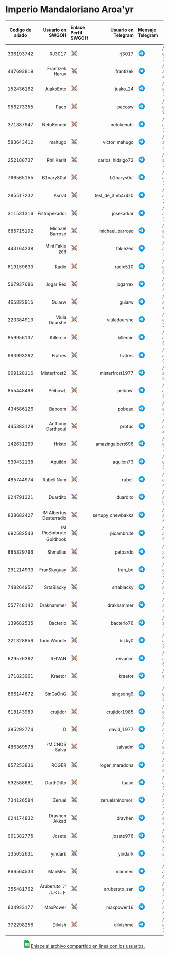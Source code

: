 # Imperio Mandaloriano Aroa'yr

| Codigo de aliado | Usuario en SWGOH | Enlace Perfil SWGOH | Usuario en Telegram | Mensaje Telegram | Comando kryat en Discord | Mensaje al Bot en Discord |
|--- | ----:|:----|----:|:----| ---- |--- |
| 336193742 |RJ3017 | <a href="https://swgoh.gg/p/336193742/"><img src="images/icons8-swgoh-64.png" alt="Perfil en swgoh.gg" width="24" height="24" /></a> | rj3017 | <a href="https://t.me/rj3017"><img src="images/icons8-telegram-48.png" alt="Mensaje por Telegram." width="24" height="24"  /></a> | /krayt max allycode: 336193742 | <a href="https://discord.com/channels/@me/1120739028111728740"><img src="images/icons8-discord-48.png"  alt="Consulta el Bot en Discord." width="24" height="24" /></a> |
| 447693819 |Frantizek Haruv | <a href="https://swgoh.gg/p/447693819/"><img src="images/icons8-swgoh-64.png" alt="Perfil en swgoh.gg" width="24" height="24" /></a> | frantizek | <a href="https://t.me/frantizek"><img src="images/icons8-telegram-48.png" alt="Mensaje por Telegram." width="24" height="24"  /></a> | /krayt max allycode: 447693819 | <a href="https://discord.com/channels/@me/1120739028111728740"><img src="images/icons8-discord-48.png"  alt="Consulta el Bot en Discord." width="24" height="24" /></a> |
| 152436162 |JuakoEnte | <a href="https://swgoh.gg/p/152436162/"><img src="images/icons8-swgoh-64.png" alt="Perfil en swgoh.gg" width="24" height="24" /></a> | juako_24 | <a href="https://t.me/juako_24"><img src="images/icons8-telegram-48.png" alt="Mensaje por Telegram." width="24" height="24"  /></a> | /krayt max allycode: 152436162 | <a href="https://discord.com/channels/@me/1120739028111728740"><img src="images/icons8-discord-48.png"  alt="Consulta el Bot en Discord." width="24" height="24" /></a> |
| 956273355 |Paco | <a href="https://swgoh.gg/p/956273355/"><img src="images/icons8-swgoh-64.png" alt="Perfil en swgoh.gg" width="24" height="24" /></a> | pacosw | <a href="https://t.me/pacosw"><img src="images/icons8-telegram-48.png" alt="Mensaje por Telegram." width="24" height="24"  /></a> | /krayt max allycode: 956273355 | <a href="https://discord.com/channels/@me/1120739028111728740"><img src="images/icons8-discord-48.png"  alt="Consulta el Bot en Discord." width="24" height="24" /></a> |
| 371387947 |NetoKenobi | <a href="https://swgoh.gg/p/371387947/"><img src="images/icons8-swgoh-64.png" alt="Perfil en swgoh.gg" width="24" height="24" /></a> | netokenobi | <a href="https://t.me/netokenobi"><img src="images/icons8-telegram-48.png" alt="Mensaje por Telegram." width="24" height="24"  /></a> | /krayt max allycode: 371387947 | <a href="https://discord.com/channels/@me/1120739028111728740"><img src="images/icons8-discord-48.png"  alt="Consulta el Bot en Discord." width="24" height="24" /></a> |
| 583643412 |mahugo | <a href="https://swgoh.gg/p/583643412/"><img src="images/icons8-swgoh-64.png" alt="Perfil en swgoh.gg" width="24" height="24" /></a> | victor_mahugo | <a href="https://t.me/victor_mahugo"><img src="images/icons8-telegram-48.png" alt="Mensaje por Telegram." width="24" height="24"  /></a> | /krayt max allycode: 583643412 | <a href="https://discord.com/channels/@me/1120739028111728740"><img src="images/icons8-discord-48.png"  alt="Consulta el Bot en Discord." width="24" height="24" /></a> |
| 252188737 |Rhil Karlit | <a href="https://swgoh.gg/p/252188737/"><img src="images/icons8-swgoh-64.png" alt="Perfil en swgoh.gg" width="24" height="24" /></a> | carlos_hidalgo72 | <a href="https://t.me/carlos_hidalgo72"><img src="images/icons8-telegram-48.png" alt="Mensaje por Telegram." width="24" height="24"  /></a> | /krayt max allycode: 252188737 | <a href="https://discord.com/channels/@me/1120739028111728740"><img src="images/icons8-discord-48.png"  alt="Consulta el Bot en Discord." width="24" height="24" /></a> |
| 766565155 |B1naryS0ul | <a href="https://swgoh.gg/p/766565155/"><img src="images/icons8-swgoh-64.png" alt="Perfil en swgoh.gg" width="24" height="24" /></a> | b1narys0ul | <a href="https://t.me/b1narys0ul"><img src="images/icons8-telegram-48.png" alt="Mensaje por Telegram." width="24" height="24"  /></a> | /krayt max allycode: 766565155 | <a href="https://discord.com/channels/@me/1120739028111728740"><img src="images/icons8-discord-48.png"  alt="Consulta el Bot en Discord." width="24" height="24" /></a> |
| 285517232 |Asrrat | <a href="https://swgoh.gg/p/285517232/"><img src="images/icons8-swgoh-64.png" alt="Perfil en swgoh.gg" width="24" height="24" /></a> | test_de_3mb4r4z0 | <a href="https://t.me/test_de_3mb4r4z0"><img src="images/icons8-telegram-48.png" alt="Mensaje por Telegram." width="24" height="24"  /></a> | /krayt max allycode: 285517232 | <a href="https://discord.com/channels/@me/1120739028111728740"><img src="images/icons8-discord-48.png"  alt="Consulta el Bot en Discord." width="24" height="24" /></a> |
| 311531316 |Fistropekador | <a href="https://swgoh.gg/p/311531316/"><img src="images/icons8-swgoh-64.png" alt="Perfil en swgoh.gg" width="24" height="24" /></a> | josekarkar | <a href="https://t.me/josekarkar"><img src="images/icons8-telegram-48.png" alt="Mensaje por Telegram." width="24" height="24"  /></a> | /krayt max allycode: 311531316 | <a href="https://discord.com/channels/@me/1120739028111728740"><img src="images/icons8-discord-48.png"  alt="Consulta el Bot en Discord." width="24" height="24" /></a> |
| 685715192 |Michael Barroso | <a href="https://swgoh.gg/p/685715192/"><img src="images/icons8-swgoh-64.png" alt="Perfil en swgoh.gg" width="24" height="24" /></a> | michael_barroso | <a href="https://t.me/michael_barroso"><img src="images/icons8-telegram-48.png" alt="Mensaje por Telegram." width="24" height="24"  /></a> | /krayt max allycode: 685715192 | <a href="https://discord.com/channels/@me/1120739028111728740"><img src="images/icons8-discord-48.png"  alt="Consulta el Bot en Discord." width="24" height="24" /></a> |
| 443164238 |Mini Fakie zed | <a href="https://swgoh.gg/p/443164238/"><img src="images/icons8-swgoh-64.png" alt="Perfil en swgoh.gg" width="24" height="24" /></a> | fakiezed | <a href="https://t.me/fakiezed"><img src="images/icons8-telegram-48.png" alt="Mensaje por Telegram." width="24" height="24"  /></a> | /krayt max allycode: 443164238 | <a href="https://discord.com/channels/@me/1120739028111728740"><img src="images/icons8-discord-48.png"  alt="Consulta el Bot en Discord." width="24" height="24" /></a> |
| 619159633 |Radix | <a href="https://swgoh.gg/p/619159633/"><img src="images/icons8-swgoh-64.png" alt="Perfil en swgoh.gg" width="24" height="24" /></a> | radix510 | <a href="https://t.me/radix510"><img src="images/icons8-telegram-48.png" alt="Mensaje por Telegram." width="24" height="24"  /></a> | /krayt max allycode: 619159633 | <a href="https://discord.com/channels/@me/1120739028111728740"><img src="images/icons8-discord-48.png"  alt="Consulta el Bot en Discord." width="24" height="24" /></a> |
| 567937686 |Jogar Rex | <a href="https://swgoh.gg/p/567937686/"><img src="images/icons8-swgoh-64.png" alt="Perfil en swgoh.gg" width="24" height="24" /></a> | jogarrex | <a href="https://t.me/jogarrex"><img src="images/icons8-telegram-48.png" alt="Mensaje por Telegram." width="24" height="24"  /></a> | /krayt max allycode: 567937686 | <a href="https://discord.com/channels/@me/1120739028111728740"><img src="images/icons8-discord-48.png"  alt="Consulta el Bot en Discord." width="24" height="24" /></a> |
| 465822915 |Guiarw | <a href="https://swgoh.gg/p/465822915/"><img src="images/icons8-swgoh-64.png" alt="Perfil en swgoh.gg" width="24" height="24" /></a> | guiarw | <a href="https://t.me/guiarw"><img src="images/icons8-telegram-48.png" alt="Mensaje por Telegram." width="24" height="24"  /></a> | /krayt max allycode: 465822915 | <a href="https://discord.com/channels/@me/1120739028111728740"><img src="images/icons8-discord-48.png"  alt="Consulta el Bot en Discord." width="24" height="24" /></a> |
| 223384913 |Viula Dourshe | <a href="https://swgoh.gg/p/223384913/"><img src="images/icons8-swgoh-64.png" alt="Perfil en swgoh.gg" width="24" height="24" /></a> | viuladourshe | <a href="https://t.me/viuladourshe"><img src="images/icons8-telegram-48.png" alt="Mensaje por Telegram." width="24" height="24"  /></a> | /krayt max allycode: 223384913 | <a href="https://discord.com/channels/@me/1120739028111728740"><img src="images/icons8-discord-48.png"  alt="Consulta el Bot en Discord." width="24" height="24" /></a> |
| 859956137 |Killercin | <a href="https://swgoh.gg/p/859956137/"><img src="images/icons8-swgoh-64.png" alt="Perfil en swgoh.gg" width="24" height="24" /></a> | killercin | <a href="https://t.me/killercin"><img src="images/icons8-telegram-48.png" alt="Mensaje por Telegram." width="24" height="24"  /></a> | /krayt max allycode: 859956137 | <a href="https://discord.com/channels/@me/1120739028111728740"><img src="images/icons8-discord-48.png"  alt="Consulta el Bot en Discord." width="24" height="24" /></a> |
| 993993262 |Fratres | <a href="https://swgoh.gg/p/993993262/"><img src="images/icons8-swgoh-64.png" alt="Perfil en swgoh.gg" width="24" height="24" /></a> | fratres | <a href="https://t.me/fratres"><img src="images/icons8-telegram-48.png" alt="Mensaje por Telegram." width="24" height="24"  /></a> | /krayt max allycode: 993993262 | <a href="https://discord.com/channels/@me/1120739028111728740"><img src="images/icons8-discord-48.png"  alt="Consulta el Bot en Discord." width="24" height="24" /></a> |
| 969128116 |Misterfrost2 | <a href="https://swgoh.gg/p/969128116/"><img src="images/icons8-swgoh-64.png" alt="Perfil en swgoh.gg" width="24" height="24" /></a> | misterfrost1977 | <a href="https://t.me/misterfrost1977"><img src="images/icons8-telegram-48.png" alt="Mensaje por Telegram." width="24" height="24"  /></a> | /krayt max allycode: 969128116 | <a href="https://discord.com/channels/@me/1120739028111728740"><img src="images/icons8-discord-48.png"  alt="Consulta el Bot en Discord." width="24" height="24" /></a> |
| 855448498 |PeibowL | <a href="https://swgoh.gg/p/855448498/"><img src="images/icons8-swgoh-64.png" alt="Perfil en swgoh.gg" width="24" height="24" /></a> | peibowl | <a href="https://t.me/peibowl"><img src="images/icons8-telegram-48.png" alt="Mensaje por Telegram." width="24" height="24"  /></a> | /krayt max allycode: 855448498 | <a href="https://discord.com/channels/@me/1120739028111728740"><img src="images/icons8-discord-48.png"  alt="Consulta el Bot en Discord." width="24" height="24" /></a> |
| 434586126 |Baboom | <a href="https://swgoh.gg/p/434586126/"><img src="images/icons8-swgoh-64.png" alt="Perfil en swgoh.gg" width="24" height="24" /></a> | pobead | <a href="https://t.me/pobead"><img src="images/icons8-telegram-48.png" alt="Mensaje por Telegram." width="24" height="24"  /></a> | /krayt max allycode: 434586126 | <a href="https://discord.com/channels/@me/1120739028111728740"><img src="images/icons8-discord-48.png"  alt="Consulta el Bot en Discord." width="24" height="24" /></a> |
| 445383128 |Anthony Darthsoul | <a href="https://swgoh.gg/p/445383128/"><img src="images/icons8-swgoh-64.png" alt="Perfil en swgoh.gg" width="24" height="24" /></a> | protuc | <a href="https://t.me/protuc"><img src="images/icons8-telegram-48.png" alt="Mensaje por Telegram." width="24" height="24"  /></a> | /krayt max allycode: 445383128 | <a href="https://discord.com/channels/@me/1120739028111728740"><img src="images/icons8-discord-48.png"  alt="Consulta el Bot en Discord." width="24" height="24" /></a> |
| 142631269 |Hristo | <a href="https://swgoh.gg/p/142631269/"><img src="images/icons8-swgoh-64.png" alt="Perfil en swgoh.gg" width="24" height="24" /></a> | amazingalbert696 | <a href="https://t.me/amazingalbert696"><img src="images/icons8-telegram-48.png" alt="Mensaje por Telegram." width="24" height="24"  /></a> | /krayt max allycode: 142631269 | <a href="https://discord.com/channels/@me/1120739028111728740"><img src="images/icons8-discord-48.png"  alt="Consulta el Bot en Discord." width="24" height="24" /></a> |
| 539432138 |Aquilón | <a href="https://swgoh.gg/p/539432138/"><img src="images/icons8-swgoh-64.png" alt="Perfil en swgoh.gg" width="24" height="24" /></a> | aquilon73 | <a href="https://t.me/aquilon73"><img src="images/icons8-telegram-48.png" alt="Mensaje por Telegram." width="24" height="24"  /></a> | /krayt max allycode: 539432138 | <a href="https://discord.com/channels/@me/1120739028111728740"><img src="images/icons8-discord-48.png"  alt="Consulta el Bot en Discord." width="24" height="24" /></a> |
| 485744974 |Rubell Num | <a href="https://swgoh.gg/p/485744974/"><img src="images/icons8-swgoh-64.png" alt="Perfil en swgoh.gg" width="24" height="24" /></a> | rubell | <a href="https://t.me/rubell"><img src="images/icons8-telegram-48.png" alt="Mensaje por Telegram." width="24" height="24"  /></a> | /krayt max allycode: 485744974 | <a href="https://discord.com/channels/@me/1120739028111728740"><img src="images/icons8-discord-48.png"  alt="Consulta el Bot en Discord." width="24" height="24" /></a> |
| 924791321 |Duardito | <a href="https://swgoh.gg/p/924791321/"><img src="images/icons8-swgoh-64.png" alt="Perfil en swgoh.gg" width="24" height="24" /></a> | duardito | <a href="https://t.me/duardito"><img src="images/icons8-telegram-48.png" alt="Mensaje por Telegram." width="24" height="24"  /></a> | /krayt max allycode: 924791321 | <a href="https://discord.com/channels/@me/1120739028111728740"><img src="images/icons8-discord-48.png"  alt="Consulta el Bot en Discord." width="24" height="24" /></a> |
| 838682427 |łM Albertus Desterradix | <a href="https://swgoh.gg/p/838682427/"><img src="images/icons8-swgoh-64.png" alt="Perfil en swgoh.gg" width="24" height="24" /></a> | sertupy_chewbakka | <a href="https://t.me/sertupy_chewbakka"><img src="images/icons8-telegram-48.png" alt="Mensaje por Telegram." width="24" height="24"  /></a> | /krayt max allycode: 838682427 | <a href="https://discord.com/channels/@me/1120739028111728740"><img src="images/icons8-discord-48.png"  alt="Consulta el Bot en Discord." width="24" height="24" /></a> |
| 692582543 |łM Picథmbrute Goldhook | <a href="https://swgoh.gg/p/692582543/"><img src="images/icons8-swgoh-64.png" alt="Perfil en swgoh.gg" width="24" height="24" /></a> | picambrute | <a href="https://t.me/picambrute"><img src="images/icons8-telegram-48.png" alt="Mensaje por Telegram." width="24" height="24"  /></a> | /krayt max allycode: 692582543 | <a href="https://discord.com/channels/@me/1120739028111728740"><img src="images/icons8-discord-48.png"  alt="Consulta el Bot en Discord." width="24" height="24" /></a> |
| 885829796 |Shmullus | <a href="https://swgoh.gg/p/885829796/"><img src="images/icons8-swgoh-64.png" alt="Perfil en swgoh.gg" width="24" height="24" /></a> | petpardo | <a href="https://t.me/petpardo"><img src="images/icons8-telegram-48.png" alt="Mensaje por Telegram." width="24" height="24"  /></a> | /krayt max allycode: 885829796 | <a href="https://discord.com/channels/@me/1120739028111728740"><img src="images/icons8-discord-48.png"  alt="Consulta el Bot en Discord." width="24" height="24" /></a> |
| 291214933 |FranSkyguay | <a href="https://swgoh.gg/p/291214933/"><img src="images/icons8-swgoh-64.png" alt="Perfil en swgoh.gg" width="24" height="24" /></a> | fran_bd | <a href="https://t.me/fran_bd"><img src="images/icons8-telegram-48.png" alt="Mensaje por Telegram." width="24" height="24"  /></a> | /krayt max allycode: 291214933 | <a href="https://discord.com/channels/@me/1120739028111728740"><img src="images/icons8-discord-48.png"  alt="Consulta el Bot en Discord." width="24" height="24" /></a> |
| 748264957 |SrtaBlacky | <a href="https://swgoh.gg/p/748264957/"><img src="images/icons8-swgoh-64.png" alt="Perfil en swgoh.gg" width="24" height="24" /></a> | srtablacky | <a href="https://t.me/srtablacky"><img src="images/icons8-telegram-48.png" alt="Mensaje por Telegram." width="24" height="24"  /></a> | /krayt max allycode: 748264957 | <a href="https://discord.com/channels/@me/1120739028111728740"><img src="images/icons8-discord-48.png"  alt="Consulta el Bot en Discord." width="24" height="24" /></a> |
| 557748142 |Drakhammer | <a href="https://swgoh.gg/p/557748142/"><img src="images/icons8-swgoh-64.png" alt="Perfil en swgoh.gg" width="24" height="24" /></a> | drakhammer | <a href="https://t.me/drakhammer"><img src="images/icons8-telegram-48.png" alt="Mensaje por Telegram." width="24" height="24"  /></a> | /krayt max allycode: 557748142 | <a href="https://discord.com/channels/@me/1120739028111728740"><img src="images/icons8-discord-48.png"  alt="Consulta el Bot en Discord." width="24" height="24" /></a> |
| 139682535 |Bacterio | <a href="https://swgoh.gg/p/139682535/"><img src="images/icons8-swgoh-64.png" alt="Perfil en swgoh.gg" width="24" height="24" /></a> | bacterio76 | <a href="https://t.me/bacterio76"><img src="images/icons8-telegram-48.png" alt="Mensaje por Telegram." width="24" height="24"  /></a> | /krayt max allycode: 139682535 | <a href="https://discord.com/channels/@me/1120739028111728740"><img src="images/icons8-discord-48.png"  alt="Consulta el Bot en Discord." width="24" height="24" /></a> |
| 221328856 |Torin Woodle | <a href="https://swgoh.gg/p/221328856/"><img src="images/icons8-swgoh-64.png" alt="Perfil en swgoh.gg" width="24" height="24" /></a> | bizky0 | <a href="https://t.me/bizky0"><img src="images/icons8-telegram-48.png" alt="Mensaje por Telegram." width="24" height="24"  /></a> | /krayt max allycode: 221328856 | <a href="https://discord.com/channels/@me/1120739028111728740"><img src="images/icons8-discord-48.png"  alt="Consulta el Bot en Discord." width="24" height="24" /></a> |
| 629576362 |REIVAN | <a href="https://swgoh.gg/p/629576362/"><img src="images/icons8-swgoh-64.png" alt="Perfil en swgoh.gg" width="24" height="24" /></a> | reivanim | <a href="https://t.me/reivanim"><img src="images/icons8-telegram-48.png" alt="Mensaje por Telegram." width="24" height="24"  /></a> | /krayt max allycode: 629576362 | <a href="https://discord.com/channels/@me/1120739028111728740"><img src="images/icons8-discord-48.png"  alt="Consulta el Bot en Discord." width="24" height="24" /></a> |
| 171823961 |Kraetor | <a href="https://swgoh.gg/p/171823961/"><img src="images/icons8-swgoh-64.png" alt="Perfil en swgoh.gg" width="24" height="24" /></a> | kraetor | <a href="https://t.me/kraetor"><img src="images/icons8-telegram-48.png" alt="Mensaje por Telegram." width="24" height="24"  /></a> | /krayt max allycode: 171823961 | <a href="https://discord.com/channels/@me/1120739028111728740"><img src="images/icons8-discord-48.png"  alt="Consulta el Bot en Discord." width="24" height="24" /></a> |
| 866144672 |SinGsÖnG | <a href="https://swgoh.gg/p/866144672/"><img src="images/icons8-swgoh-64.png" alt="Perfil en swgoh.gg" width="24" height="24" /></a> | singsong9 | <a href="https://t.me/singsong9"><img src="images/icons8-telegram-48.png" alt="Mensaje por Telegram." width="24" height="24"  /></a> | /krayt max allycode: 866144672 | <a href="https://discord.com/channels/@me/1120739028111728740"><img src="images/icons8-discord-48.png"  alt="Consulta el Bot en Discord." width="24" height="24" /></a> |
| 618143989 |crujidor | <a href="https://swgoh.gg/p/618143989/"><img src="images/icons8-swgoh-64.png" alt="Perfil en swgoh.gg" width="24" height="24" /></a> | crujidor1985 | <a href="https://t.me/crujidor1985"><img src="images/icons8-telegram-48.png" alt="Mensaje por Telegram." width="24" height="24"  /></a> | /krayt max allycode: 618143989 | <a href="https://discord.com/channels/@me/1120739028111728740"><img src="images/icons8-discord-48.png"  alt="Consulta el Bot en Discord." width="24" height="24" /></a> |
| 385292774 |D | <a href="https://swgoh.gg/p/385292774/"><img src="images/icons8-swgoh-64.png" alt="Perfil en swgoh.gg" width="24" height="24" /></a> | david_1977 | <a href="https://t.me/david_1977"><img src="images/icons8-telegram-48.png" alt="Mensaje por Telegram." width="24" height="24"  /></a> | /krayt max allycode: 385292774 | <a href="https://discord.com/channels/@me/1120739028111728740"><img src="images/icons8-discord-48.png"  alt="Consulta el Bot en Discord." width="24" height="24" /></a> |
| 486369578 |łM CNOS Salva | <a href="https://swgoh.gg/p/486369578/"><img src="images/icons8-swgoh-64.png" alt="Perfil en swgoh.gg" width="24" height="24" /></a> | salvadm | <a href="https://t.me/salvadm"><img src="images/icons8-telegram-48.png" alt="Mensaje por Telegram." width="24" height="24"  /></a> | /krayt max allycode: 486369578 | <a href="https://discord.com/channels/@me/1120739028111728740"><img src="images/icons8-discord-48.png"  alt="Consulta el Bot en Discord." width="24" height="24" /></a> |
| 857253836 |ROGER | <a href="https://swgoh.gg/p/857253836/"><img src="images/icons8-swgoh-64.png" alt="Perfil en swgoh.gg" width="24" height="24" /></a> | roger_maradona | <a href="https://t.me/roger_maradona"><img src="images/icons8-telegram-48.png" alt="Mensaje por Telegram." width="24" height="24"  /></a> | /krayt max allycode: 857253836 | <a href="https://discord.com/channels/@me/1120739028111728740"><img src="images/icons8-discord-48.png"  alt="Consulta el Bot en Discord." width="24" height="24" /></a> |
| 592588681 |DarthDitto | <a href="https://swgoh.gg/p/592588681/"><img src="images/icons8-swgoh-64.png" alt="Perfil en swgoh.gg" width="24" height="24" /></a> | fuasd | <a href="https://t.me/fuasd"><img src="images/icons8-telegram-48.png" alt="Mensaje por Telegram." width="24" height="24"  /></a> | /krayt max allycode: 592588681 | <a href="https://discord.com/channels/@me/1120739028111728740"><img src="images/icons8-discord-48.png"  alt="Consulta el Bot en Discord." width="24" height="24" /></a> |
| 734126584 |Zeruel | <a href="https://swgoh.gg/p/734126584/"><img src="images/icons8-swgoh-64.png" alt="Perfil en swgoh.gg" width="24" height="24" /></a> | zeruelshinomori | <a href="https://t.me/zeruelshinomori"><img src="images/icons8-telegram-48.png" alt="Mensaje por Telegram." width="24" height="24"  /></a> | /krayt max allycode: 734126584 | <a href="https://discord.com/channels/@me/1120739028111728740"><img src="images/icons8-discord-48.png"  alt="Consulta el Bot en Discord." width="24" height="24" /></a> |
| 624174832 |Dravhen Akkad | <a href="https://swgoh.gg/p/624174832/"><img src="images/icons8-swgoh-64.png" alt="Perfil en swgoh.gg" width="24" height="24" /></a> | dravhen | <a href="https://t.me/dravhen"><img src="images/icons8-telegram-48.png" alt="Mensaje por Telegram." width="24" height="24"  /></a> | /krayt max allycode: 624174832 | <a href="https://discord.com/channels/@me/1120739028111728740"><img src="images/icons8-discord-48.png"  alt="Consulta el Bot en Discord." width="24" height="24" /></a> |
| 961382775 |Josete | <a href="https://swgoh.gg/p/961382775/"><img src="images/icons8-swgoh-64.png" alt="Perfil en swgoh.gg" width="24" height="24" /></a> | josete976 | <a href="https://t.me/josete976"><img src="images/icons8-telegram-48.png" alt="Mensaje por Telegram." width="24" height="24"  /></a> | /krayt max allycode: 961382775 | <a href="https://discord.com/channels/@me/1120739028111728740"><img src="images/icons8-discord-48.png"  alt="Consulta el Bot en Discord." width="24" height="24" /></a> |
| 135652631 |yindark | <a href="https://swgoh.gg/p/135652631/"><img src="images/icons8-swgoh-64.png" alt="Perfil en swgoh.gg" width="24" height="24" /></a> | yindark | <a href="https://t.me/yindark"><img src="images/icons8-telegram-48.png" alt="Mensaje por Telegram." width="24" height="24"  /></a> | /krayt max allycode: 135652631 | <a href="https://discord.com/channels/@me/1120739028111728740"><img src="images/icons8-discord-48.png"  alt="Consulta el Bot en Discord." width="24" height="24" /></a> |
| 866564533 |ManMec | <a href="https://swgoh.gg/p/866564533/"><img src="images/icons8-swgoh-64.png" alt="Perfil en swgoh.gg" width="24" height="24" /></a> | manmec | <a href="https://t.me/manmec"><img src="images/icons8-telegram-48.png" alt="Mensaje por Telegram." width="24" height="24"  /></a> | /krayt max allycode: 866564533 | <a href="https://discord.com/channels/@me/1120739028111728740"><img src="images/icons8-discord-48.png"  alt="Consulta el Bot en Discord." width="24" height="24" /></a> |
| 355481762 |Aruberuto アルベルト | <a href="https://swgoh.gg/p/355481762/"><img src="images/icons8-swgoh-64.png" alt="Perfil en swgoh.gg" width="24" height="24" /></a> | aruberuto_san | <a href="https://t.me/aruberuto_san"><img src="images/icons8-telegram-48.png" alt="Mensaje por Telegram." width="24" height="24"  /></a> | /krayt max allycode: 355481762 | <a href="https://discord.com/channels/@me/1120739028111728740"><img src="images/icons8-discord-48.png"  alt="Consulta el Bot en Discord." width="24" height="24" /></a> |
| 834923177 |MaxPower | <a href="https://swgoh.gg/p/834923177/"><img src="images/icons8-swgoh-64.png" alt="Perfil en swgoh.gg" width="24" height="24" /></a> | maxpower16 | <a href="https://t.me/maxpower16"><img src="images/icons8-telegram-48.png" alt="Mensaje por Telegram." width="24" height="24"  /></a> | /krayt max allycode: 834923177 | <a href="https://discord.com/channels/@me/1120739028111728740"><img src="images/icons8-discord-48.png"  alt="Consulta el Bot en Discord." width="24" height="24" /></a> |
| 372298256 |Dilvish | <a href="https://swgoh.gg/p/372298256/"><img src="images/icons8-swgoh-64.png" alt="Perfil en swgoh.gg" width="24" height="24" /></a> | dilvishme | <a href="https://t.me/dilvishme"><img src="images/icons8-telegram-48.png" alt="Mensaje por Telegram." width="24" height="24"  /></a> | /krayt max allycode: 372298256 | <a href="https://discord.com/channels/@me/1120739028111728740"><img src="images/icons8-discord-48.png"  alt="Consulta el Bot en Discord." width="24" height="24" /></a> |
|  |  |  |   | | | |





                  

<div style="text-align: center;">
<a href="https://docs.google.com/spreadsheets/d/13gRpR_noZBz46L-uh9_pLAOHhXcOBPxBaGk6sxn92mc/edit?usp=sharing"><img src="images/Google_Sheets_2020_Logo.png" alt="Usuarios" height="24" /></a>
<a href="https://docs.google.com/spreadsheets/d/13gRpR_noZBz46L-uh9_pLAOHhXcOBPxBaGk6sxn92mc/edit?usp=sharing">Enlace al archivo compartido en linea con los usuarios.</a>
</div>
                  